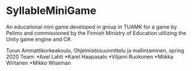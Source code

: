 # SyllableMiniGame
 
An educational mini game developed in group in TUAMK for a game by Pelimo and commissioned by the Finnish Ministry of Education utilizing the Unity game engine and C#.

Turun Ammattikorkeakoulu, Ohjelmistosuunnittelu ja mallintaminen, spring 2020
Team:
*Axel Lahti
*Karel Haapasalo
*Viljami Ruokonen
*Miikka Wirtanen
*Mikko Wiseman
